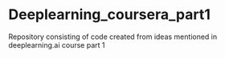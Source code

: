 # Deeplearning_coursera_part1
Repository consisting of code created from ideas mentioned in deeplearning.ai course part 1
